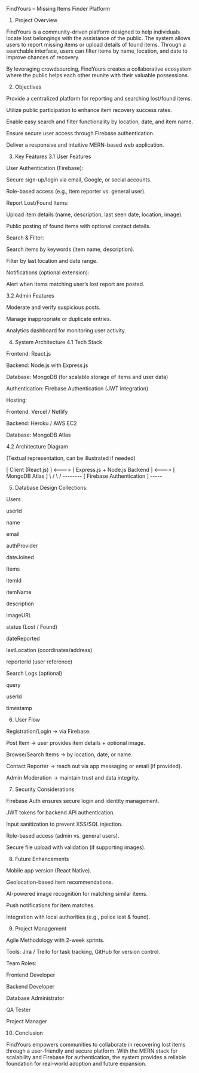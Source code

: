 FindYours – Missing Items Finder Platform
1. Project Overview

FindYours is a community-driven platform designed to help individuals locate lost belongings with the assistance of the public. The system allows users to report missing items or upload details of found items. Through a searchable interface, users can filter items by name, location, and date to improve chances of recovery.

By leveraging crowdsourcing, FindYours creates a collaborative ecosystem where the public helps each other reunite with their valuable possessions.

2. Objectives

Provide a centralized platform for reporting and searching lost/found items.

Utilize public participation to enhance item recovery success rates.

Enable easy search and filter functionality by location, date, and item name.

Ensure secure user access through Firebase authentication.

Deliver a responsive and intuitive MERN-based web application.

3. Key Features
3.1 User Features

User Authentication (Firebase):

Secure sign-up/login via email, Google, or social accounts.

Role-based access (e.g., item reporter vs. general user).

Report Lost/Found Items:

Upload item details (name, description, last seen date, location, image).

Public posting of found items with optional contact details.

Search & Filter:

Search items by keywords (item name, description).

Filter by last location and date range.

Notifications (optional extension):

Alert when items matching user’s lost report are posted.

3.2 Admin Features

Moderate and verify suspicious posts.

Manage inappropriate or duplicate entries.

Analytics dashboard for monitoring user activity.

4. System Architecture
4.1 Tech Stack

Frontend: React.js

Backend: Node.js with Express.js

Database: MongoDB (for scalable storage of items and user data)

Authentication: Firebase Authentication (JWT integration)

Hosting:

Frontend: Vercel / Netlify

Backend: Heroku / AWS EC2

Database: MongoDB Atlas

4.2 Architecture Diagram

(Textual representation, can be illustrated if needed)

[ Client (React.js) ]  <--->  [ Express.js + Node.js Backend ]  <--->  [ MongoDB Atlas ]
                \                                           /
                 \                                         /
                  -------- [ Firebase Authentication ] -----

5. Database Design
Collections:

Users

userId

name

email

authProvider

dateJoined

Items

itemId

itemName

description

imageURL

status (Lost / Found)

dateReported

lastLocation (coordinates/address)

reporterId (user reference)

Search Logs (optional)

query

userId

timestamp

6. User Flow

Registration/Login → via Firebase.

Post Item → user provides item details + optional image.

Browse/Search Items → by location, date, or name.

Contact Reporter → reach out via app messaging or email (if provided).

Admin Moderation → maintain trust and data integrity.

7. Security Considerations

Firebase Auth ensures secure login and identity management.

JWT tokens for backend API authentication.

Input sanitization to prevent XSS/SQL injection.

Role-based access (admin vs. general users).

Secure file upload with validation (if supporting images).

8. Future Enhancements

Mobile app version (React Native).

Geolocation-based item recommendations.

AI-powered image recognition for matching similar items.

Push notifications for item matches.

Integration with local authorities (e.g., police lost & found).

9. Project Management

Agile Methodology with 2-week sprints.

Tools: Jira / Trello for task tracking, GitHub for version control.

Team Roles:

Frontend Developer

Backend Developer

Database Administrator

QA Tester

Project Manager

10. Conclusion

FindYours empowers communities to collaborate in recovering lost items through a user-friendly and secure platform. With the MERN stack for scalability and Firebase for authentication, the system provides a reliable foundation for real-world adoption and future expansion.






















